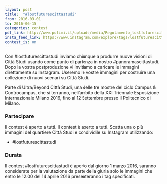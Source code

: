 ```yaml
---
layout: post
title:  "#lostfuturescittastudi"
from: 2016-03-01
to: 2016-06-15
categories: contest
pdf_link: http://www.polimi.it/uploads/media/Regolamento_lostfuturescittastudi.pdf
insta_feed_link: https://www.instagram.com/explore/tags/lostfuturescittastudi
contest_is: on
---
```


Con #lostfuturescittastudi inviamo chiunque a produrre nuove visioni di Città Studi usando come punto di partenza in nostro #panoramascittastudi. Dopo la vostra postproduzione vi invitiamo a caricare le immagini direttamente su Instagram. Useremo le vostre immagini per costruire una collezione di nuovi scenari su Città Studi.

Parte di Ultra/Beyond Città Studi, una delle tre mostre del ciclo Campus &amp; Controcampus, che si terranno, nell’ambito della XXI Triennale Esposizione Internazionale Milano 2016, fino al 12 Settembre presso il Politecnico di Milano.

### Partecipare

Il contest è aperto a tutti. Il contest è aperto a tutti. Scatta una o più immagini del quartiere Città Studi e condividile su Instagram utilizzando:

- #lostfuturescittastudi


### Durata

Il contest #lostfuturescittastudi è aperto dal giorno 1 marzo 2016, saranno considerate per la valutazione da parte della giuria solo le immagini che entro le 12.00 del 14 aprile 2016 presenteranno i tag specificati.
